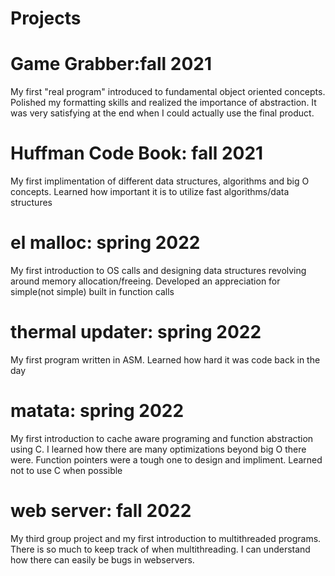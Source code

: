 # Projects
# Game Grabber:fall 2021
My first "real program" introduced to fundamental object oriented concepts. Polished my formatting skills and realized the importance of abstraction. It was very satisfying at the end when I could actually use the final product.
# Huffman Code Book: fall 2021
My first implimentation of different data structures, algorithms and big O concepts. Learned how important it is to utilize fast algorithms/data structures
# el malloc: spring 2022
My first introduction to OS calls and designing data structures revolving around memory allocation/freeing. Developed an appreciation for simple(not simple) built in function calls
# thermal updater: spring 2022
My first program written in ASM. Learned how hard it was code back in the day
# matata: spring 2022
My first introduction to cache aware programing and function abstraction using C. I learned how there are many optimizations beyond big O there were. Function pointers were a tough one to design and impliment. Learned not to use C when possible
# web server: fall 2022
My third group project and my first introduction to multithreaded programs. There is so much to keep track of when multithreading. I can understand how there can easily be bugs in webservers.
